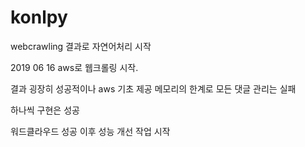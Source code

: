 # konlpy
webcrawling 결과로 자연어처리 시작


2019 06 16 aws로 웹크롤링 시작.

결과 굉장히 성공적이나 aws 기초 제공 메모리의 한계로 모든 댓글 관리는 실패

하나씩 구현은 성공

워드클라우드 성공 이후 성능 개선 작업 시작 
